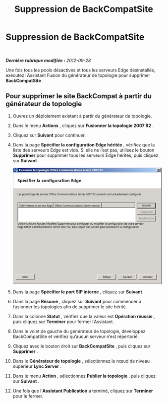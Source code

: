 ﻿---
title: Suppression de BackCompatSite
TOCTitle: Suppression de BackCompatSite
ms:assetid: 039650e3-541b-45c2-a682-c4fa08423118
ms:mtpsurl: https://technet.microsoft.com/fr-fr/library/JJ204637(v=OCS.15)
ms:contentKeyID: 49296093
ms.date: 05/20/2016
mtps_version: v=OCS.15
ms.translationtype: HT
---

# Suppression de BackCompatSite

 

_**Dernière rubrique modifiée :** 2012-09-28_

Une fois tous les pools désactivés et tous les serveurs Edge désinstallés, exécutez l’Assistant Fusion du générateur de topologie pour supprimer **BackCompatSite** .

## Pour supprimer le site BackCompat à partir du générateur de topologie

1.  Ouvrez un déploiement existant à partir du générateur de topologie.

2.  Dans le menu **Actions** , cliquez sur **Fusionner la topologie 2007 R2** .

3.  Cliquez sur **Suivant** pour continuer.

4.  Dans la page **Spécifier la configuration Edge héritée** , vérifiez que la liste des serveurs Edge est vide. Si elle ne l’est pas, utilisez le bouton **Supprimer** pour supprimer tous les serveurs Edge hérités, puis cliquez sur **Suivant** .
    
    ![Assistant Topologie de la fusion, page Spécifier la configuration Edge](images/JJ204637.fb35a59a-711e-4259-b177-7311df1fed3c(OCS.15).jpg "Assistant Topologie de la fusion, page Spécifier la configuration Edge")  

5.  Dans la page **Spécifier le port SIP interne** , cliquez sur **Suivant** .

6.  Dans la page **Résumé** , cliquez sur **Suivant** pour commencer à fusionner les topologies afin de supprimer le site hérité.

7.  Dans la colonne **Statut** , vérifiez que la valeur est **Opération réussie** , puis cliquez sur **Terminer** pour fermer l’Assistant.

8.  Dans le volet de gauche du générateur de topologie, développez BackCompatSite et vérifiez qu’aucun serveur n’est répertorié.

9.  Cliquez avec le bouton droit sur **BackCompatSite** , puis cliquez sur **Supprimer** .

10. Dans le **Générateur de topologie** , sélectionnez le nœud de niveau supérieur **Lync Server** .

11. Dans le menu **Action** , sélectionnez **Publier la topologie** , puis cliquez sur **Suivant** .

12. Une fois que l’**Assistant Publication** a terminé, cliquez sur **Terminer** pour le fermer.

